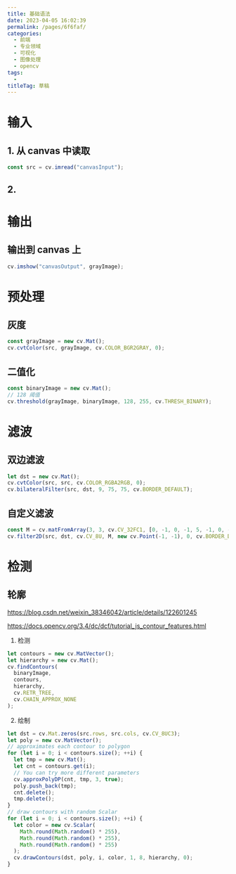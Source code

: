 ```yaml
---
title: 基础语法
date: 2023-04-05 16:02:39
permalink: /pages/6f6faf/
categories: 
  - 前端
  - 专业领域
  - 可视化
  - 图像处理
  - opencv
tags: 
  - 
titleTag: 草稿
---
```

# 输入

## 1. 从 canvas 中读取

```js
const src = cv.imread("canvasInput");
```

## 2.

# 输出

## 输出到 canvas 上

```js
cv.imshow("canvasOutput", grayImage);
```

# 预处理

## 灰度

```js
const grayImage = new cv.Mat();
cv.cvtColor(src, grayImage, cv.COLOR_BGR2GRAY, 0);
```

## 二值化

```js
const binaryImage = new cv.Mat();
// 128 阈值
cv.threshold(grayImage, binaryImage, 128, 255, cv.THRESH_BINARY);
```

# 滤波

## 双边滤波

```js
let dst = new cv.Mat();
cv.cvtColor(src, src, cv.COLOR_RGBA2RGB, 0);
cv.bilateralFilter(src, dst, 9, 75, 75, cv.BORDER_DEFAULT);
```

## 自定义滤波

```js
const M = cv.matFromArray(3, 3, cv.CV_32FC1, [0, -1, 0, -1, 5, -1, 0, -1, 0]);
cv.filter2D(src, dst, cv.CV_8U, M, new cv.Point(-1, -1), 0, cv.BORDER_DEFAULT);
```

# 检测

## 轮廓

https://blog.csdn.net/weixin_38346042/article/details/122601245

https://docs.opencv.org/3.4/dc/dcf/tutorial_js_contour_features.html

1. 检测

```js
let contours = new cv.MatVector();
let hierarchy = new cv.Mat();
cv.findContours(
  binaryImage,
  contours,
  hierarchy,
  cv.RETR_TREE,
  cv.CHAIN_APPROX_NONE
);
```

2. 绘制

```js
let dst = cv.Mat.zeros(src.rows, src.cols, cv.CV_8UC3);
let poly = new cv.MatVector();
// approximates each contour to polygon
for (let i = 0; i < contours.size(); ++i) {
  let tmp = new cv.Mat();
  let cnt = contours.get(i);
  // You can try more different parameters
  cv.approxPolyDP(cnt, tmp, 3, true);
  poly.push_back(tmp);
  cnt.delete();
  tmp.delete();
}
// draw contours with random Scalar
for (let i = 0; i < contours.size(); ++i) {
  let color = new cv.Scalar(
    Math.round(Math.random() * 255),
    Math.round(Math.random() * 255),
    Math.round(Math.random() * 255)
  );
  cv.drawContours(dst, poly, i, color, 1, 8, hierarchy, 0);
}
```
